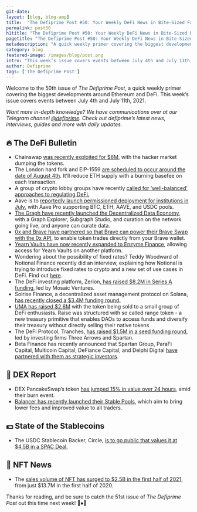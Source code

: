 ```yaml
---
git-date:
layout: [blog, blog-amp]
title:  "The Defiprime Post #50: Your Weekly DeFi News in Bite-Sized Fashion"
permalink: post50
h1title: "The Defiprime Post #50: Your Weekly DeFi News in Bite-Sized Fashion"
pagetitle: "The Defiprime Post #50: Your Weekly DeFi News in Bite-Sized Fashion"
metadescription: "A quick weekly primer covering the biggest developments around Ethereum and DeFi. This week’s issue covers events between July 4th and July 11th, 2021"
category: blog
featured-image: /images/blog/post.png
intro: "This week’s issue covers events between July 4th and July 11th, 2021"
author: Defiprime
tags: ['The Defiprime Post']
---
```


Welcome to the 50th issue of _The Defiprime Post_, a quick weekly primer covering the biggest developments around Ethereum and DeFi. This week’s issue covers events between July 4th and July 11th, 2021.

_Want more in-depth knowledge? We have communications over at our Telegram channel [@defiprime](https://t.me/defiprime). Check out defiprime’s latest news, interviews, guides and more with daily updates._


## 🔥 The DeFi Bulletin

* Chainswap [was recently exploited for $8M](https://twitter.com/defiprime/status/1413995276759490563), with the hacker market dumping the tokens. 
* The London hard fork and EIP-1559 [are scheduled to occur around the date of August 4th](https://decrypt.co/75349/ethereum-update-reduce-eth-supply-likely-coming-august). It’ll reduce ETH supply with a burning basefee on each transaction. 
* A group of crypto lobby groups have recently [called for ‘well-balanced’ approaches to regulating DeFi.](https://www.theblockcrypto.com/post/110506/crypto-lobbyists-put-defi-proposals-to-fatf-in-open-letter)
* Aave is to [reportedly launch permissioned deployment for institutions in July](https://cointelegraph.com/news/aave-to-launch-permissioned-deployment-for-institutions-in-july), with Aave Pro supporting BTC, ETH, AAVE, and USDC pools.
* [The Graph have recently launched the Decentralized Data Economy](https://thegraph.com/blog/curation-live), with a Graph Explorer, Subgraph Studio, and curation on the network going live, and anyone can curate data.
* [0x and Brave have partnered so that Brave can power their Brave Swap with the 0x API](https://blog.0x.org/0x-brave-partner-to-make-crypto-and-defi-more-accessible/), to enable token trades directly from your Brave wallet.
* [Yearn Vaults have now recently expanded to Enzyme Finance](https://discord.gg/biden), allowing access for Yearn Vaults on another platform.
* Wondering about the possibility of fixed rates? Teddy Woodward of Notional Finance recently did an interview, explaining how Notional is trying to introduce fixed rates to crypto and a new set of use cases in DeFi. Find out [here](https://defiprime.com/notional).
* The DeFi investing platform, Zerion,[ has raised $8.2M in Series A funding](https://www.theblockcrypto.com/post/110675/defi-investing-platform-zerion-series-a-funding), led by Mosaic Ventures.
* Solrise Finance, a decentralized asset management protocol on Solana, [has recently closed a $3.4M funding round.](https://cryptobriefing.com/solana-project-solrise-closes-3-4-million-funding-round/)
* [UMA has raised $2.6M](https://medium.com/uma-project/uma-raises-2-6mm-in-the-pilot-of-the-range-token-de5be578fa5e) with the token being sold to a small group of DeFi enthusiasts. Raise was structured with so called range token - a new treasury primitive that enables DAOs to access funds and diversify their treasury without directly selling their native tokens
* The DeFi Protocol, Tranches, [has raised $1.5M in a seed funding round](https://www.coindesk.com/tranchess-defi-seed-funding-three-arrows-capital-spartan-group), led by investing firms Three Arrows and Spartan.
* Beta Finance has recently announced that Spartan Group, ParaFi Capital, Multicoin Capital, DeFiance Capital, and Delphi Digital [have partnered with them as strategic investors](https://medium.com/beta-finance/announcing-investors-of-beta-finance-51eff7e98d).


## 💱 DEX Report

* DEX PancakeSwap’s token [has jumped 15% in value over 24 hours](https://www.coindesk.com/defi-exchange-pancakeswap-token-burn-price-jump), amid their burn event.
* [Balancer has recently launched their Stable Pools](https://medium.com/balancer-protocol/balancer-launches-stable-pools-1419b5b9a7e7), which aim to bring lower fees and improved value to all traders.


## 💵 State of the Stablecoins

* The USDC Stablecoin Backer, Circle, [is to go public that values it at $4.5B in a SPAC Deal.](https://www.coindesk.com/usdc-backer-circle-to-go-public-in-spac-deal)


## 💎 NFT News

* The [sales volume of NFT has surged to $2.5B in the first half of 2021](https://www.reuters.com/technology/nft-sales-volume-surges-25-bln-2021-first-half-2021-07-05/), from just $13.7M in the first half of 2020.

Thanks for reading, and be sure to catch the 51st issue of _The Defiprime Post_ out this time next week! 👋♦️👋